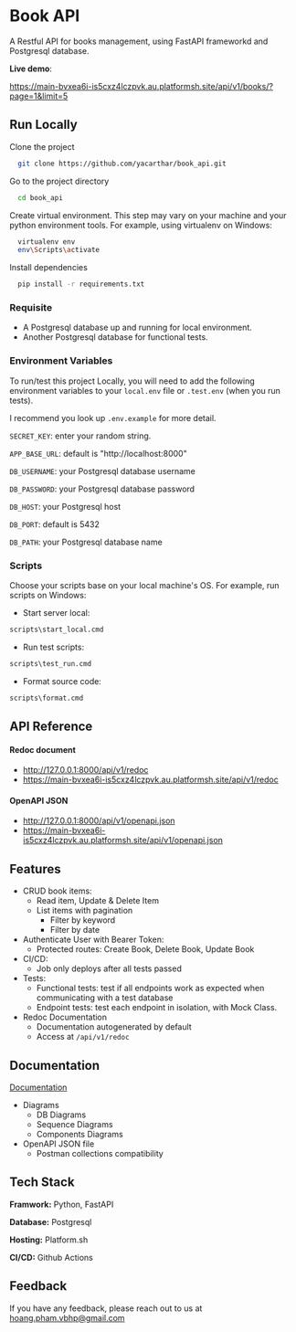 
# Book API

A Restful API for books management, using FastAPI frameworkd and Postgresql database.

**Live demo**:

https://main-bvxea6i-is5cxz4lczpvk.au.platformsh.site/api/v1/books/?page=1&limit=5


## Run Locally

Clone the project

```bash
  git clone https://github.com/yacarthar/book_api.git
```
Go to the project directory
```bash
  cd book_api
```

Create virtual environment. This step may vary on your machine and your python environment tools. For example, using virtualenv on Windows:
```bash
  virtualenv env
  env\Scripts\activate
```

Install dependencies
```bash
  pip install -r requirements.txt
```

### Requisite
- A Postgresql database up and running for local environment.
- Another Postgresql database for functional tests.

### Environment Variables

To run/test this project Locally, you will need to add the following environment variables to your `local.env` file or `.test.env` (when you run tests).

I recommend you look up `.env.example` for more detail.

`SECRET_KEY`: enter your random string.

`APP_BASE_URL`: default is "http://localhost:8000"

`DB_USERNAME`: your Postgresql database username

`DB_PASSWORD`: your Postgresql database password

`DB_HOST`: your Postgresql host

`DB_PORT`: default is 5432

`DB_PATH`: your Postgresql database name

### Scripts
Choose your scripts base on your local machine's OS.
For example, run scripts on Windows:
- Start server local:
```cmd
scripts\start_local.cmd
```

- Run test scripts:
```cmd
scripts\test_run.cmd
```

- Format source code:
```cmd
scripts\format.cmd
```
## API Reference

#### Redoc document

- http://127.0.0.1:8000/api/v1/redoc
- https://main-bvxea6i-is5cxz4lczpvk.au.platformsh.site/api/v1/redoc

#### OpenAPI JSON

- http://127.0.0.1:8000/api/v1/openapi.json
- https://main-bvxea6i-is5cxz4lczpvk.au.platformsh.site/api/v1/openapi.json
## Features

- CRUD book items:
    - Read item, Update & Delete Item
    - List items with pagination
        - Filter by keyword
        - Filter by date
- Authenticate User with Bearer Token:
    - Protected routes: Create Book, Delete Book, Update Book
- CI/CD:
    - Job only deploys after all tests passed
- Tests:
    - Functional tests: test if all endpoints work as expected when communicating with a test database
    - Endpoint tests: test each endpoint in isolation, with Mock Class.
- Redoc Documentation
    - Documentation autogenerated by default
    - Access at `/api/v1/redoc`

## Documentation

[Documentation](https://github.com/yacarthar/book_api/tree/main/docs)

- Diagrams
    - DB Diagrams
    - Sequence Diagrams
    - Components Diagrams
- OpenAPI JSON file
    - Postman collections compatibility
## Tech Stack

**Framwork:** Python, FastAPI

**Database:** Postgresql

**Hosting:** Platform.sh

**CI/CD:** Github Actions

## Feedback

If you have any feedback, please reach out to us at hoang.pham.vbhp@gmail.com

